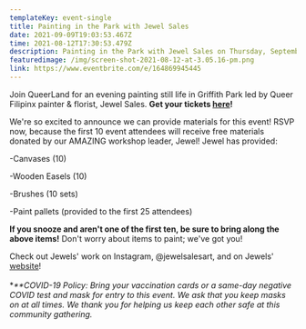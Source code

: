 ```yaml
---
templateKey: event-single
title: Painting in the Park with Jewel Sales
date: 2021-09-09T19:03:53.467Z
time: 2021-08-12T17:30:53.479Z
description: Painting in the Park with Jewel Sales on Thursday, September 9, at 5:30pm PST!
featuredimage: /img/screen-shot-2021-08-12-at-3.05.16-pm.png
link: https://www.eventbrite.com/e/164869945445
---
```

Join QueerLand for an evening painting still life in Griffith Park led by Queer Filipinx painter & florist, Jewel Sales. **Get your tickets [here](https://www.eventbrite.com/e/painting-in-griffith-park-with-queerland-tickets-165160667001)!**

We're so excited to announce we can provide materials for this event! RSVP now, because the first 10 event attendees will receive free materials donated by our AMAZING  workshop leader, Jewel! Jewel has provided: 

\-Canvases (10)

\-Wooden Easels (10)

\-Brushes (10 sets)

\-Paint pallets (provided to the first 25 attendees)

**If you snooze and aren't one of the first ten, be sure to bring along the above items!** Don't worry about items to paint; we've got you! 

 Check out Jewels' work on Instagram, @jewelsalesart, and on Jewels' [website](<>)!\
\
**\*\**COVID-19 Policy: Bring your vaccination cards or a same-day negative COVID test and mask for entry to this event. We ask that you keep masks on at all times. We thank you for helping us keep each other safe at this community gathering.**